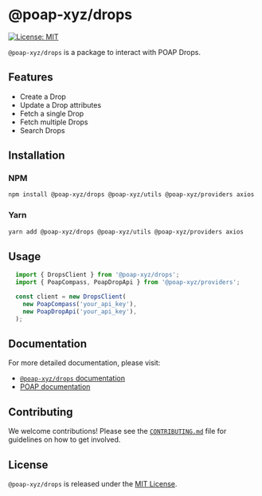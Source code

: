 # @poap-xyz/drops

[![License: MIT](https://img.shields.io/badge/License-MIT-green.svg)](https://opensource.org/licenses/MIT)

`@poap-xyz/drops` is a package to interact with POAP Drops.

## Features

- Create a Drop
- Update a Drop attributes
- Fetch a single Drop
- Fetch multiple Drops
- Search Drops

## Installation

### NPM

```bash
npm install @poap-xyz/drops @poap-xyz/utils @poap-xyz/providers axios
```

### Yarn

```bash
yarn add @poap-xyz/drops @poap-xyz/utils @poap-xyz/providers axios
```

## Usage

```javascript
  import { DropsClient } from '@poap-xyz/drops';
  import { PoapCompass, PoapDropApi } from '@poap-xyz/providers';

  const client = new DropsClient(
    new PoapCompass('your_api_key'),
    new PoapDropApi('your_api_key'),
  );
```

## Documentation

For more detailed documentation, please visit:

- [`@poap-xyz/drops` documentation](https://sdk.poap.tech/packages/drops)
- [POAP documentation](https://documentation.poap.tech/docs)

## Contributing

We welcome contributions! Please see the [`CONTRIBUTING.md`](../../.github/CONTRIBUTING.md) file for
guidelines on how to get involved.

## License

`@poap-xyz/drops` is released under the [MIT License](https://opensource.org/licenses/MIT).

